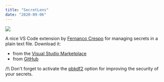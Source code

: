```yaml
---
title: "SecretLens"
date: "2020-09-06"
---
```


![](https://blog.atlant.is/wp-content/uploads/2020/09/secretlens.png)

A nice VS Code extension by [Fernanco Crespo](https://github.com/fcrespo82) for managing secrets in a plain text file. Download it:

- from the [Visual Studio Marketplace](https://marketplace.visualstudio.com/items?itemName=fcrespo82.secretlens)
- from [GitHub](https://github.com/fcrespo82/vscode-secretlens)

/!\\ Don't forget to activate the [pbkdf2](https://github.com/fcrespo82/vscode-secretlens/pull/10) option for improving the security of your secrets.
